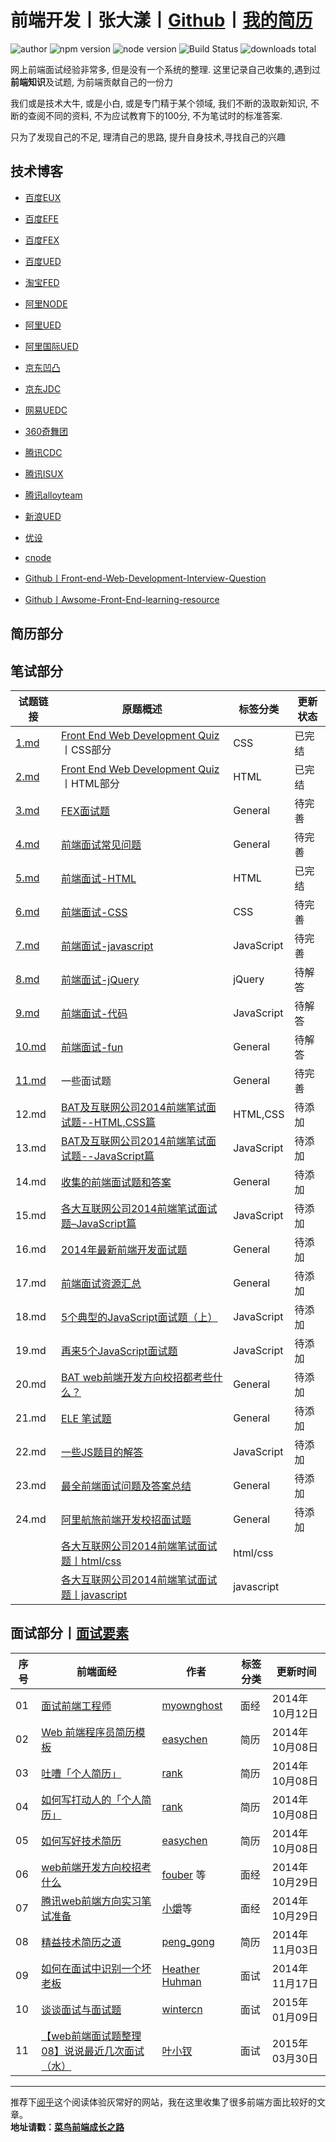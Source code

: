 # 前端开发丨张大漾丨[Github]丨[我的简历]

![author] ![npm version] ![node version] ![Build Status] ![downloads total] 

网上前端面试经验非常多, 但是没有一个系统的整理. 这里记录自己收集的,遇到过**前端知识**及试题, 为前端贡献自己的一份力  

我们或是技术大牛, 或是小白, 或是专门精于某个领域, 我们不断的汲取新知识, 不断的查阅不同的资料, 不为应试教育下的100分, 不为笔试时的标准答案. 

只为了发现自己的不足, 理清自己的思路, 提升自身技术,寻找自己的兴趣 

## 技术博客

* [百度EUX](http://eux.baidu.com)
* [百度EFE](http://efe.baidu.com)
* [百度FEX](http://fex.baidu.com)
* [百度UED](http://ued.baidu.com/#/)

* [淘宝FED](http://www.taobaofed.org)
* [阿里NODE](http://alinode.aliyun.com)
* [阿里UED](http://www.aliued.cn)
* [阿里国际UED](http://www.aliued.com)

* [京东凹凸](https://aotu.io)
* [京东JDC](https://jdc.jd.com)
* [网易UEDC](http://uedc.163.com)
* [360奇舞团](http://www.75team.com)

* [腾讯CDC](http://cdc.tencent.com)
* [腾讯ISUX](http://isux.tencent.com)
* [腾讯alloyteam](http://www.alloyteam.com)



* [新浪UED](http://ued.sina.com)

* [优设](http://www.uisdc.com)
* [cnode](https://cnodejs.org)
* [Github丨Front-end-Web-Development-Interview-Question](https://github.com/paddingme/Front-end-Web-Development-Interview-Question)
* [Github丨Awsome-Front-End-learning-resource](https://helloqingfeng.github.io/front-end-index/index.html)




## 简历部分


## 笔试部分

|试题链接|原题概述|标签分类|更新状态|
|---|---|---|---|
|[1.md] |[Front End Web Development Quiz]丨CSS部分| CSS | 已完结 |
|[2.md] |[Front End Web Development Quiz]丨HTML部分| HTML |已完结|
|[3.md] |[FEX面试题]| General|待完善|
|[4.md] |[前端面试常见问题]| General|待完善 |
|[5.md ]|[前端面试-HTML]| HTML|已完结|
|[6.md ]|[前端面试-CSS]| CSS |待完善|
|[7.md ]|[前端面试-javascript]|JavaScript|待完善|
|[8.md ]|[前端面试-jQuery]|jQuery|待解答|
|[9.md ]|[前端面试-代码]|JavaScript|待解答|
|[10.md]|[前端面试-fun]| General|待解答|
|[11.md]|一些面试题| General|待完善|
|12.md|[BAT及互联网公司2014前端笔试面试题--HTML,CSS篇](http://www.cnblogs.com/coco1s/p/4034937.html)|HTML,CSS|待添加|
|13.md|[BAT及互联网公司2014前端笔试面试题--JavaScript篇](http://www.cnblogs.com/coco1s/p/4029708.html)|JavaScript|待添加|
|14.md|[收集的前端面试题和答案](https://github.com/qiu-deqing/FE-interview)|General|待添加|
|15.md|[各大互联网公司2014前端笔试面试题–JavaScript篇](http://www.codeceo.com/article/2014-javascript-interview.html#13688-tsina-1-6076-57d4d90508c08d162896a47818ce968b)|JavaScript|待添加|
|16.md|[2014年最新前端开发面试题](https://github.com/markyun/My-blog/tree/master/Front-end-Developer-Questions/Questions-and-Answers)| General|待添加|
|17.md|[前端面试资源汇总](https://github.com/infp/Front-end-Interview)| General|待添加|
|18.md|[5个典型的JavaScript面试题（上）](http://web.jobbole.com/80564/)|JavaScript|待添加|
|19.md|[再来5个JavaScript面试题](http://web.jobbole.com/81785/)|JavaScript|待添加|
|20.md| [BAT web前端开发方向校招都考些什么？](http://www.zhihu.com/question/26188893)|General|待添加|
|21.md| [ELE 笔试题](https://github.com/sofish/hire)|General|待添加|
|22.md| [一些JS题目的解答](https://github.com/xufei/blog/blob/master/posts/2013-12-02-%E4%B8%80%E4%BA%9BJS%E9%A2%98%E7%9B%AE%E7%9A%84%E8%A7%A3%E7%AD%94.md)|JavaScript|待添加|
|23.md| [最全前端面试问题及答案总结](https://github.com/allenGKC/Front-end-Interview-questions)|General|待添加|
|24.md| [阿里航旅前端开发校招面试题 ](https://github.com/jayli/jayli.github.com/issues/19)|General|待添加|
| |[各大互联网公司2014前端笔试面试题丨html/css]|html/css| |
| |[各大互联网公司2014前端笔试面试题丨javascript]|javascript| |




## 面试部分丨[面试要素]

|序号|前端面经|作者|标签分类|更新时间
|---|---|---|---|---|
|01|[面试前端工程师](https://github.com/paddingme/Front-end-Web-Development-Interview-Question/blob/master/前端面经/interview.md)|[myownghost](http://ourjs.com/detail/52c4145d7986593603000009#rd?sukey=7786c31c0afdeabc7928a445a9744921eda681243c734321ca8feb87d38f5858e89c613121f933167fb042b2f0020190)|面经|2014年10月12日|
|02|[ Web 前端程序员简历模板](https://github.com/paddingme/Front-end-Web-Development-Interview-Question/blob/master/前端面经/web.md)|[easychen](https://github.com/geekcompany/ResumeSample)|简历|2014年10月08日|
|03|[吐嘈「个人简历」](http://mp.weixin.qq.com/s?__biz=MzA5NDY0ODkxNA==&mid=200168752&idx=1&sn=348edc7956f1ac9652aa2523b902bef5&scene=4)|[rank](http://mp.weixin.qq.com/s?__biz=MzA5NDY0ODkxNA==&mid=200168752&idx=1&sn=348edc7956f1ac9652aa2523b902bef5&scene=4)|简历|2014年10月08日|
|04|[如何写打动人的「个人简历」](http://mp.weixin.qq.com/s?__biz=MzA5NDY0ODkxNA==&mid=200173772&idx=1&sn=895a5c66548c1b4a72153b2217350ca1&scene=4)|[rank](http://mp.weixin.qq.com/s?__biz=MzA5NDY0ODkxNA==&mid=200173772&idx=1&sn=895a5c66548c1b4a72153b2217350ca1&scene=4)|简历|2014年10月08日|
|05|[如何写好技术简历 ](http://get.jobdeer.com/744.get)|[easychen](http://get.jobdeer.com/744.get)|简历|2014年10月08日|
|06|[web前端开发方向校招考什么](http://www.zhihu.com/question/26188893)|[fouber](https://github.com/fouber) 等|面经|2014年10月29日|
|07|[腾讯web前端方向实习笔试准备](http://www.zhihu.com/question/20966351/answer/24401878)|[小爝](http://www.zhihu.com/people/xiao-jue-83)等|面经|2014年10月29日|
|08|[精益技术简历之道](http://zh.lucida.me/blog/lean-technical-resume/)|[peng_gong](http://weibo.com/pegong)|简历|2014年11月03日|
|09|[如何在面试中识别一个坏老板](http://get.jobdeer.com/6384.get/)|[Heather Huhman](https://www.linkedin.com/today/post/article/20140930113457-10999323-how-to-spot-a-bad-boss-during-a-job-interview)|面试|2014年11月17日|
|10|[谈谈面试与面试题](https://github.com/wintercn/blog/issues/4)| [wintercn](https://github.com/wintercn)|面试|2015年01月09日|
|11|[【web前端面试题整理08】说说最近几次面试（水）](http://www.cnblogs.com/yexiaochai/p/4366051.html)| [叶小钗](http://weibo.com/yiquinian)|面试|2015年03月30日|


---







推荐下[阅乎](http://yuehu.io)这个阅读体验灰常好的网站，我在这里收集了很多前端方面比较好的文章。  
**地址请戳：[菜鸟前端成长之路](http://yuehu.io/padding-me)**



[我的简历]:http://yhtml5.com/Resume
[面试要素]:https://github.com/yhtml5/Resume/blob/gh-pages/interview/README.md


[Front End Web Development Quiz]:http://davidshariff.com/quiz
[FEX面试题]:https://github.com/fex-team/interview-questions
[前端面试常见问题]:https://github.com/darcyclarke/Front-end-Developer-Interview-Questions#general
[前端面试-HTML]:https://github.com/darcyclarke/Front-end-Developer-Interview-Questions#html
[前端面试-CSS]:https://github.com/darcyclarke/Front-end-Developer-Interview-Questions#css
[前端面试-javascript]:https://github.com/darcyclarke/Front-end-Developer-Interview-Questions#jscode
[前端面试-jQuery]:https://github.com/darcyclarke/Front-end-Developer-Interview-Questions#jquery
[前端面试-代码]:https://github.com/darcyclarke/Front-end-Developer-Interview-Questions#jscode
[前端面试-fun]:https://github.com/darcyclarke/Front-end-Developer-Interview-Questions#fun


[1.md]:https://github.com/paddingme/Front-end-Web-Development-Interview-Question/blob/master/前端试题/1.md
[2.md]:https://github.com/paddingme/Front-end-Web-Development-Interview-Question/blob/master/前端试题/2.md
[3.md]:https://github.com/paddingme/Front-end-Web-Development-Interview-Question/blob/master/前端试题/3.md
[4.md]:https://github.com/paddingme/Front-end-Web-Development-Interview-Question/blob/master/前端试题/4.md
[5.md]:https://github.com/paddingme/Front-end-Web-Development-Interview-Question/blob/master/前端试题/5.md
[6.md]:https://github.com/paddingme/Front-end-Web-Development-Interview-Question/blob/master/前端试题/6.md
[7.md]:https://github.com/paddingme/Front-end-Web-Development-Interview-Question/blob/master/前端试题/7.md
[8.md]:https://github.com/paddingme/Front-end-Web-Development-Interview-Question/blob/master/前端试题/8.md
[9.md]:https://github.com/paddingme/Front-end-Web-Development-Interview-Question/blob/master/前端试题/9.md
[10.md]:https://github.com/paddingme/Front-end-Web-Development-Interview-Question/blob/master/前端试题/10.md
[11.md]:https://github.com/paddingme/Front-end-Web-Development-Interview-Question/blob/master/前端试题/11.md







[各大互联网公司2014前端笔试面试题丨javascript]:http://www.cnblogs.com/coco1s/p/4029708.html
[各大互联网公司2014前端笔试面试题丨html/css]:http://www.cnblogs.com/coco1s/p/4034937.html

 
[author]:https://img.shields.io/badge/author-yhtml5-blue.svg
[bower]: http://bower.io
[Build Status]:https://img.shields.io/travis/twbs/bootstrap/master.svg
[changeLog]:https://github.com/yhtml5/FW-Dashboard/blob/master/changeLog.md
[downloads total]:https://img.shields.io/github/downloads/atom/atom/total.svg
[git]: http://git-scm.com/
[Github]:https://github.com/yhtml5
[npm]: https://www.npmjs.org/
[npm version]:https://img.shields.io/npm/v/npm.svg
[node]: http://nodejs.org
[node version]:https://img.shields.io/badge/node-v4.3.2-blue.svg
[problem]:https://github.com/yhtml5/FW-Dashboard/blob/master/question.md
[yhtml5.com]:http://yhtml5.com
[YHTML5-Seed]:http://yhtml5.com/YHTML5-Seed/
[YHTML5-Tutorial]:https://github.com/yhtml5/YHTML5-Tutorial
[技术综合型网站]:http://yhtml5.com
[前端开发工作流]:http://yhtml5.com/YHTML5-Seed/
[洋葱官网]:http://yhtml5.com



